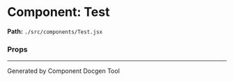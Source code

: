 # Component: Test

**Path:** `./src/components/Test.jsx`

### Props


---
Generated by Component Docgen Tool